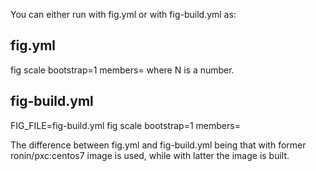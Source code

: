 You can either run with fig.yml or with fig-build.yml as:

fig.yml
---

fig scale bootstrap=1 members=<N>     where N is a number.


fig-build.yml
---
FIG_FILE=fig-build.yml fig scale bootstrap=1 members=<N>


The difference between fig.yml and fig-build.yml being that with former ronin/pxc:centos7 image is used, while with latter the image is built.

